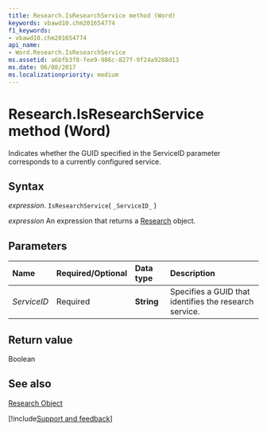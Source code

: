```yaml
---
title: Research.IsResearchService method (Word)
keywords: vbawd10.chm201654774
f1_keywords:
- vbawd10.chm201654774
api_name:
- Word.Research.IsResearchService
ms.assetid: a6bfb3f8-fee9-986c-827f-9f24a9288d13
ms.date: 06/08/2017
ms.localizationpriority: medium
---
```



# Research.IsResearchService method (Word)

Indicates whether the GUID specified in the ServiceID parameter corresponds to a currently configured service.


## Syntax

_expression_. `IsResearchService`( `_ServiceID_` )

 _expression_ An expression that returns a [Research](./Word.Research.md) object.


## Parameters



|Name|Required/Optional|Data type|Description|
|:-----|:-----|:-----|:-----|
| _ServiceID_|Required| **String**|Specifies a GUID that identifies the research service.|

## Return value

Boolean


## See also


[Research Object](Word.Research.md)

[!include[Support and feedback](~/includes/feedback-boilerplate.md)]